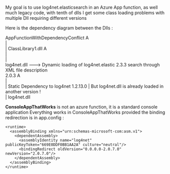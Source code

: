 My goal is to use log4net.elasticsearch in an Azure App function, as well much legacy code, with tenth of dlls
I get some class loading problems with multiple Dll requiring different versions


Here is the dependency diagram between the Dlls :

AppFunctionWithDependencyConflict
                A                        
                |                        
                |
          ClassLibrary1.dll
                A       
                |       
		        |       
           log4net.dll ---> Dynamic loading of log4net.elastic 2.3.3 search through XML file description     
		     2.0.3                        A       
		                                  |       
		                                  | Static Dependency  to log4net 1.2.13.0
		                                  |  But log4net.dll is already loaded in another version !     
		                                  |
								       log4net.dll

**ConsoleAppThatWorks** is not an azure function, it is a standard console application 
Everything works in ConsoleAppThatWorks provided the binding redirection is in app.config :

    <runtime>
      <assemblyBinding xmlns="urn:schemas-microsoft-com:asm.v1">
        <dependentAssembly>
          <assemblyIdentity name="log4net" publicKeyToken="669E0DDF0BB1AA2A" culture="neutral"/>
          <bindingRedirect oldVersion="0.0.0.0-2.0.7.0" newVersion="2.0.7.0"/>
        </dependentAssembly>
      </assemblyBinding>
    </runtime>